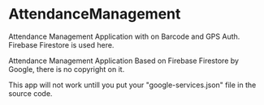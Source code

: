 # AttendanceManagement
Attendance Management Application with on Barcode and GPS Auth. Firebase Firestore is used here.

Attendance Management Application Based on Firebase Firestore by Google, there is no copyright on it.

This app will not work untill you put your "google-services.json" file in the source code.
